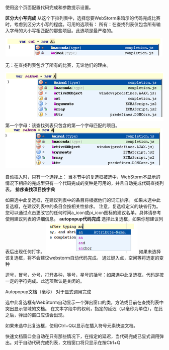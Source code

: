 使用这个页面配置代码完成和参数提示设置。

**区分大小写完成**
从这个下拉列表中，选择您要WebStorm来暗示的代码完成比赛时，考虑到区分大小写的程度。可用的选项有：
所有：在查找列表仅包含所有输入字母的大小写相匹配的那些项目。此选项是最严格的。

![](image/screenshot_1475369522230.png)

无：在查找列表包含了所有的比赛，无论他们的理由。

![](image/screenshot_1475369537511.png)
第一个字母：该查找列表只包含的第一个字母匹配的项目。
![](image/screenshot_1475369564733.png)

自动插入时，只有一个选择上：
当本节中的复选框被选中，WebStorm不显示的情况下相应的完成型只有一个代码完成的变种是可用的，并且自动完成代码查找列表。
**排序查找项目按字典**

如果选中此复选框，在建议列表中的条目将根据他们的词汇排序。
如果未选中此复选框，在建议列表中的条目会按相关性排序。
注意，复选框定义的缺省行为。您可以通过点击更改它的任何时间a_icon或pi_icon图标的建议名单。具体请参考使用建议列表的详细信息。
**autopopup代码完成**
	选择此复选框，如果你想建议列表后出现任何打字。
    ![](image/screenshot_1475369754688.png)
    如果未选择该复选框，将不会建议webstorm自动代码完成。
通过键入点，空间等将选定的变种

逗号，冒号，分号，打开各种，等号，星号的括号：如果选中此复选框，代码是按一定的字符完成。此选项默认是关闭的。

Autopopup文档（毫秒）
对于显式调用完成

选中此复选框有WebStorm自动显示一个弹出窗口的类，方法或目前在查找列表中突出显示领域的文档。
在文本字段中的权利，指定的延迟（以毫秒为单位），在此之后，弹出的窗口应该会出现。

如果未选中此复选框，使用Ctrl+Q以显示在插入符号元素快速文档。

快速文档窗口会自动在只有那些情况下，在指定的延迟，当代码完成已显式调用弹出。对于自动代码完成列表，文档窗口将只显示在按Ctrl+Q
